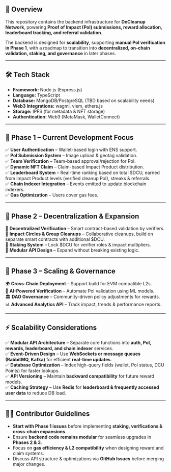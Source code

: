 ## 🔹 Overview  
This repository contains the backend infrastructure for **DeCleanup Network**, powering **Proof of Impact (PoI) submissions, reward allocation, leaderboard tracking, and referral validation**.  

The backend is designed for **scalability**, supporting **manual PoI verification in Phase 1**, with a roadmap to transition into **decentralized, on-chain validation, staking, and governance** in later phases.  

---

## 🛠 Tech Stack  
- **Framework:** Node.js (Express.js)  
- **Language:** TypeScript  
- **Database:** MongoDB/PostgreSQL (TBD based on scalability needs)  
- **Web3 Integrations:** wagmi, viem, ethers.js  
- **Storage:** IPFS (for metadata & NFT storage)  
- **Authentication:** Web3 (MetaMask, WalletConnect)  

---

## 📌 Phase 1 – Current Development Focus 
✅ **User Authentication** – Wallet-based login with ENS support.  
✅ **PoI Submission System** – Image upload & geotag validation.  
✅ **Team Verification** – Team-based approval/rejection for PoI.  
✅ **Dynamic NFT Claim** – Claim-based Impact Product distribution.  
✅ **Leaderboard System** – Real-time ranking based on total $DCU, earned from Impact Product levels (verified cleanup PoI), streaks & referrals.  
✅ **Chain Indexer Integration** – Events emitted to update blockchain indexers.  
✅ **Gas Optimization** – Users cover gas fees. 

---

## 🔄 Phase 2 – Decentralization & Expansion  
🔹 **Decentralized Verification** – Smart contract-based validation by verifiers.  
🔹 **Impact Circles & Group Cleanups** – Collaborative cleanups, build on separate smart contracts with additional $DCU.  
🔹 **Staking System** – Lock $DCU for verifier roles & impact multipliers.  
🔹 **Modular API Design** – Expand without breaking existing logic.  

---

## 🚀 Phase 3 – Scaling & Governance  
🌍 **Cross-Chain Deployment** – Support build for EVM compatible L2s.   
🤖 **AI-Powered Verification** – Automate PoI validation using ML models.  
🏛 **DAO Governance** – Community-driven policy adjustments for rewards.  
📊 **Advanced Analytics API** – Track impact, trends & performance reports.  

---

## ⚡ Scalability Considerations  
✅ **Modular API Architecture** – Separate core functions into **auth, PoI, rewards, leaderboard, and chain indexer** services.  
✅ **Event-Driven Design** – Use **WebSockets or message queues (RabbitMQ, Kafka)** for efficient **real-time updates**.  
✅ **Database Optimization** – Index high-query fields (wallet, PoI status, DCU Points) for faster lookups.  
✅ **API Versioning** – Maintain **backward compatibility** for future reward models.  
✅ **Caching Strategy** – Use **Redis** for **leaderboard & frequently accessed user data** to reduce DB load.  

---

## 👨‍💻 Contributor Guidelines  
- **Start with Phase 1 issues** before implementing **staking, verifications & cross-chain expansions**.  
- Ensure **backend code remains modular** for seamless upgrades in **Phases 2 & 3**.  
- Focus on **gas efficiency & L2 compatibility** when designing reward and claim systems.  
- Discuss API structure & optimizations via **GitHub Issues** before merging major changes.

